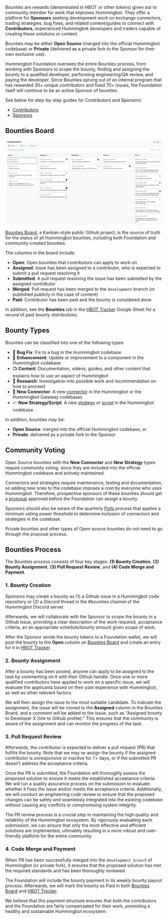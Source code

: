 Bounties are rewards (denominated in HBOT or other tokens) given out to community member for work that improves Hummingbot. They offer a platform for **Sponsors** seeking development work on exchange connectors, trading strategies, bug fixes, and related content/guides to connect with **Contributors**, experienced Hummingbot developers and traders capable of creating these solutions or content.

Bounties may be either **Open Source** (merged into the official Hummingbot codebase) or **Private** (delivered as a private fork to the Sponsor for their own exclusive use).

Hummingbot Foundation oversees the entire Bounties process, from working with Sponsors to scope the bounty, finding and assigning the bounty to a qualified developer, performing engineering/QA review, and paying the developer. Since Bounties sprung out of an internal program that has rewarded 30+ unique contributors and fixed 70+ issues, the Foundation itself will continue to be an active Sponsor of bounties.

See below for step-by-step guides for Contributors and Sponsors:

* [Contributors](./contributors.md)
* [Sponsors](./sponsors.md)

## Bounties Board

![bounty](./bounty-board.png)

[Bounties Board](https://github.com/orgs/hummingbot/projects/7/views/1), a Kanban-style public Github project, is the source of truth for the status of all Hummingbot bounties, including both Foundation and community-created bounties.

The columns in the board include:

- **Open**: Open bounties that contributors can apply to work on
- **Assigned**: Issue has been assigned to a contributor, who is expected to submit a pull request resolving it
- **Submitted**: A pull request resolving the issue has been submitted by the assigned contributor
- **Merged**: Pull request has been merged to the `development` branch (or published publicly in the case of content)
- **Paid**: Contributor has been paid and the bounty is considered done

In addition, see the **Bounties** tab in the [HBOT Tracker](https://docs.google.com/spreadsheets/d/1UNAumPMnXfsghAAXrfKkPGRH9QlC8k7Cu1FGQVL1t0M/edit?usp=sharing) Google Sheet for a record of past bounty distributions.

## Bounty Types

Bounties can be classified into one of the following types:

* 🐞 **Bug Fix**: Fix to a bug in the Hummingbot codebase
* 🚀 **Enhancement**: Update or improvement to a component in the Hummingbot codebase
* 📺 **Content**: Documentation, videos, guides, and other content that explains how to use an aspect of Hummingbot
* 🔬 **Research**: Investigation into possible work and recommendation on how to proceed
* 🏦 **New Connector**: A new [connector](/exchanges/) in the Hummingbot or the Hummingbot Gateway codebases
* 📈 **New Strategy/Script**: A new [strategy](/strategies/) or [script](/scripts/) in the Hummingbot codebase.

In addition, bounties may be:

* **Open Source**: merged into the official Hummingbot codebase, or 
* **Private**: delivered as a private fork to the Sponsor

## Community Voting

Open Source bounties with the **New Connector** and **New Strategy** types require community voting, since they are included into the official Hummingbot codebase and actively maintained.

Connectors and strategies require maintenance, testing and documentation, so adding new ones to the codebase imposes a cost by everyone who uses Hummingbot. Therefore, prospective sponsors of these bounties should get a [proposal](/governance/proposals) approved before the Foundation can assign a bounty. 

Sponsors should also be aware of the quarterly [Polls](/governance/polls) process that applies a minimum voting power threshold to determine inclusion of connectors and strategies in the codebase.

Private bounties and other types of Open source bounties do not need to go through the proposal process.

## Bounties Process

The Bounties process consists of four key stages: **(1) Bounty Creation**, **(2) Bounty Assignment**, **(3) Pull Request Review**, and **(4) Code Merge and Payment**.

### 1. Bounty Creation

Sponsors may create a bounty as (1) a Github issue in a Hummingbot code repository or (2) a Discord thread in the #bounties channel of the Hummingbot Discord server.

Afterwards, we will collaborate with the Sponsor to scope the bounty in a Github issue, providing a clear description of the work required, acceptance criteria, an an appropriate schedule/bounty amount given scope of work.

After the Sponsor sends the bounty tokens to a Foundation wallet, we will post the bounty to the **Open** column on [Bounties Board](https://github.com/orgs/hummingbot/projects/7/views/1) and create an entry for it in [HBOT Tracker](https://docs.google.com/spreadsheets/d/1UNAumPMnXfsghAAXrfKkPGRH9QlC8k7Cu1FGQVL1t0M/edit?usp=sharing).

### 2. Bounty Assignment

After a bounty has been posted, anyone can apply to be assigned to the task by commenting on it with their Github handle.  Once one or more qualified contributors have applied to work on a specific issue, we will evaluate the applicants based on their past experience with Hummingbot, as well as other relevant factors.

We will then assign the issue to the most suitable candidate. To indicate the assignment, the issue will be moved to the **Assigned** column in the Bounties Board, and a comment will be added to the issue, such as "Assigned bounty to Developer X (link to Github profile)." This ensures that the community is aware of the assignment and can monitor the progress of the task.

### 3. Pull Request Review

Afterwards, the contributor is expected to deliver a pull request (PR) that fulfills the bounty. Note that we may re-assign the bounty if the assigned contributor is unresponsive or inactive for 7+ days, or if the submitted PR doesn’t address the acceptance criteria.

Once the PR is submitted, the Foundation will thoroughly assess the proposed solution to ensure it meets the established acceptance criteria. We will run a quality assurance process on the submission to evaluate whether it fixes the issue and/or meets the acceptance criteria. Additionally, we will conduct an engineering code review to ensure that the proposed changes can be safely and seamlessly integrated into the existing codebase without causing any conflicts or compromising system integrity.

The PR review process is a crucial step in maintaining the high quality and reliability of the Hummingbot ecosystem. By rigorously evaluating each submission, we can ensure that only the most effective and efficient solutions are implemented, ultimately resulting in a more robust and user-friendly platform for the entire community.

### 4. Code Merge and Payment

When PR has been successfully merged into the `development branch` of Hummingbot (or private fork), it ensures that the proposed solution has met the required standards and has been thoroughly reviewed. 

The Foundation will include the bounty payment in its weekly bounty payout process. Afterwards, we will mark the bounty as Paid in both [Bounties Board](https://github.com/orgs/hummingbot/projects/7/views/1) and [HBOT Tracker](https://docs.google.com/spreadsheets/d/1UNAumPMnXfsghAAXrfKkPGRH9QlC8k7Cu1FGQVL1t0M/edit?usp=sharing).

We believe that this payment structure ensures that both the contributors and the Foundation are fairly compensated for their work, promoting a healthy and sustainable Hummingbot ecosystem.
